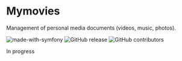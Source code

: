 # Mymovies
Management of personal media documents (videos, music, photos).

![made-with-symfony](https://img.shields.io/badge/Made_with-Symfony_5.1-blue?style=flat)  ![GitHub release](https://img.shields.io/badge/version-1.0.0-lightgrey?style=flat)  ![GitHub contributors](https://img.shields.io/badge/Contributors-1-success?style=flat)


In progress
